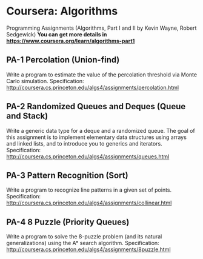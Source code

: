 # Coursera: Algorithms
Programming Assignments (Algorithms, Part I and II by Kevin Wayne, Robert Sedgewick)
**You can get more details in https://www.coursera.org/learn/algorithms-part1**

## PA-1 Percolation (Union-find)
Write a program to estimate the value of the percolation threshold via Monte Carlo simulation.
Specification: http://coursera.cs.princeton.edu/algs4/assignments/percolation.html

## PA-2 Randomized Queues and Deques (Queue and Stack)
Write a generic data type for a deque and a randomized queue. The goal of this assignment is to implement elementary data structures using arrays and linked lists, and to introduce you to generics and iterators.
Specification: http://coursera.cs.princeton.edu/algs4/assignments/queues.html

## PA-3 Pattern Recognition (Sort)
Write a program to recognize line patterns in a given set of points.
Specification: http://coursera.cs.princeton.edu/algs4/assignments/collinear.html

## PA-4 8 Puzzle (Priority Queues)
Write a program to solve the 8-puzzle problem (and its natural generalizations) using the A* search algorithm.
Specification: http://coursera.cs.princeton.edu/algs4/assignments/8puzzle.html
